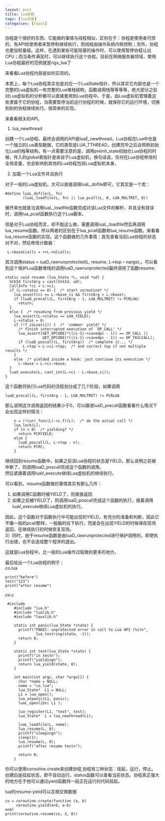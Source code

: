 ```yaml
---
layout: post
title: lua协程 
tags: [lua文章]
categories: [topic]
---
```

协程是个很好的东西，它能做的事情与线程相似，区别在于：协程是使用者可控的，有API给使用者来暂停和继续执行，而线程由操作系统内核控制；另外，协程也更加轻量级。这样，在遇到某些可能阻塞的操作时，可以使用暂停协程让出CPU；而当条件满足时，可以继续执行这个协程。目前在网络服务器领域，使用Lua协程最好的范例就是ngx_lua了

来看看Lua协程内部是如何实现的。

本质上，每个Lua协程其实也是对应一个LuaState指针，所以其实它内部也是一个完整的Lua虚拟机—有完整的Lua堆栈结构，函数调用栈等等等等，绝大部分之前对Lua虚拟机的分析都可以直接套用到Lua协程中。于是，由Lua虚拟机管理着这些隶属于它的协程，当需要暂停当前运行协程的时候，就保存它的运行环境，切换到别的协程继续执行。很简单的实现。

来看看相关的API。

  1. lua_newthread

创建一个Lua协程，最终会调用的API是luaE_newthread，Lua协程在Lua中也是一个独立的Lua类型数据，它的类型是LUA_TTHREAD，创建完毕之后会照例初始化Lua的栈等结构，有一点需要注意的是，调用preinit_state初始化Lua协程的时候，传入的global表指针是来自于Lua虚拟机，换句话说，任何在Lua协程修改的全局变量，也会影响到其他的Lua协程包括Lua虚拟机本身。

  2. 加载一个Lua文件并且执行

对于一般的Lua虚拟机，大可以直接调用luaL_dofile即可，它其实是一个宏：

    
    
    #define luaL_dofile(L, fn) 
            (luaL_loadfile(L, fn) || lua_pcall(L, 0, LUA_MULTRET, 0))
    

展开来也就是当调用luaL_loadfile函数完成对该Lua文件的解析，并且没有错误时，调用lua_pcall函数执行这个Lua脚本。

但是对于Lua协程而言，却不能这么做，需要调用luaL_loadfile然后再调用lua_resume函数。所以两者的区别在于lua_pcall函数和lua_resume函数。来看看lua_resume函数的实现。这个函数做的几件事情：首先查看当前Lua协程的状态对不对，然后修改计数器：

    
    
     L->baseCcalls = ++L->nCcalls;
    

其次调用status = luaD_rawrunprotected(L, resume, L->top –
nargs);，可以看到这个保护Lua函数堆栈的调用luaD_rawrunprotected最终调用了函数resume:

    
    
    static void resume (lua_State *L, void *ud) {
      StkId firstArg = cast(StkId, ud);
      CallInfo *ci = L->ci;
      if (L->status == 0) {  /* start coroutine? */
        lua_assert(ci == L->base_ci && firstArg > L->base);
        if (luaD_precall(L, firstArg - 1, LUA_MULTRET) != PCRLUA)
          return;
      }
      else {  /* resuming from previous yield */
        lua_assert(L->status == LUA_YIELD);
        L->status = 0;
        if (!f_isLua(ci)) {  /* `common' yield? */
          /* finish interrupted execution of `OP_CALL' */
          lua_assert(GET_OPCODE(*((ci-1)->savedpc - 1)) == OP_CALL ||
                     GET_OPCODE(*((ci-1)->savedpc - 1)) == OP_TAILCALL);
          if (luaD_poscall(L, firstArg))  /* complete it... */
            L->top = L->ci->top;  /* and correct top if not multiple results */
        }
        else  /* yielded inside a hook: just continue its execution */
          L->base = L->ci->base;
      }
      luaV_execute(L, cast_int(L->ci - L->base_ci));
    }
    

这个函数将执行Lua代码的流程划分成了几个阶段，如果调用

    
    
    luaD_precall(L, firstArg - 1, LUA_MULTRET) != PCRLUA
    

那么说明这次调用返回的结果小于0，可以跟进luaD_precall函数看看什么情况下会出现这样的情况：

    
    
        n = (*curr_func(L)->c.f)(L);  /* do the actual call */
        lua_lock(L);
        if (n < 0)  /* yielding? */
          return PCRYIELD;
        else {
          luaD_poscall(L, L->top - n);
          return PCRC;
        }
    

继续回到resume函数中，如果之前该Lua协程的状态是YIELD，那么说明之前被中断了，则调用luaD_poscall完成这个函数的调用。  
然后紧跟着调用luaV_execute继续Lua虚拟机的继续执行。

可以看到，resume函数做的事情其实有那么几件：

  1. 如果调用C函数时被YIELD了，则直接返回
  2. 如果之前被YIELD了，则调用luaD_poscall完成这个函数的执行，接着调用luaV_execute继续Lua虚拟机的执行。

因此，这个函数对于函数执行中可能出现的YIELD，有充分的准备和判断，因此它不像一般的pcall那样，一股脑的往下执行，而是会在出现YIELD的时候保存现场返回，在继续执行的时候恢复现场。  
3）同时，由于resume函数是由luaD_rawrunprotected进行保护调用的，即使执行出错，也不会造成整个程序的退出。

这就是Lua协程中，比一般的Lua操作过程做的更多的地方。

最后给出一个Lua协程的例子：  
co.lua

    
    
    print("before")
    test("123")
    print("after resume")
    

co.c

    
    
     #include 
        #include "lua.h"
        #include "lualib.h"
        #include "lauxlib.h"
    
        static int panic(lua_State *state) {
          printf("PANIC: unprotected error in call to Lua API (%s)n",
                  lua_tostring(state, -1));
          return 0;
        }
    
        static int test(lua_State *state) {
          printf("in testn");
          printf("yieldingn");
          return lua_yield(state, 0);
        }
    
        int main(int argc, char *argv[]) {
          char *name = NULL;
          name = "co.lua";
          lua_State*  L1 = NULL;
          L1 = lua_open();
          lua_atpanic(L1, panic);
          luaL_openlibs( L1 );
    
          lua_register(L1, "test", test);
          lua_State*  L = lua_newthread(L1);
    
          luaL_loadfile(L, name);
          lua_resume(L, 0);
          printf("sleepingn");
          sleep(1);
          lua_resume(L, 0);
          printf("after resume testn");
    
          return 0;
        }
    

你可以使用coroutine.create来创建协程,协程有三种状态：挂起，运行，停止。创建后是挂起状态，即不自动运行。status函数可以查看当前状态。协程真正强大的地方在于他可以通过yield函数将一段正在运行的代码挂起。

lua的resume-yield可以互相交换数据

    
    
    co = coroutine.create(function (a, b)
         coroutine.yield(a+b, a-b)
    end)
    print(coroutine.resume(co, 3, 8))